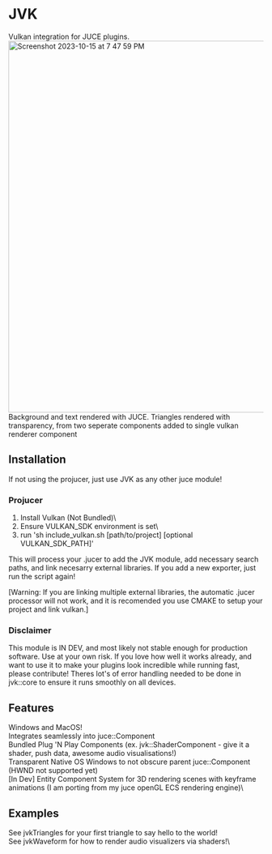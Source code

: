 # JVK
Vulkan integration for JUCE plugins.\
<img width="734" alt="Screenshot 2023-10-15 at 7 47 59 PM" src="https://github.com/ZGgof1999/JVK/assets/9949963/ebb0b266-1a13-44ed-915c-b1e1c8e46d7b">\
Background and text rendered with JUCE.
Triangles rendered with transparency, from two seperate components added to single vulkan renderer component
 
## Installation
If not using the projucer, just use JVK as any other juce module!
 
### Projucer
1. Install Vulkan (Not Bundled)\
2. Ensure VULKAN\_SDK environment is set\
3. run 'sh include_vulkan.sh [path/to/project] [optional VULKAN_SDK_PATH]'
 
This will process your .jucer to add the JVK module, add necessary search paths, and link necesarry external libraries. If you add a new exporter, just run the script again!
 
[Warning: If you are linking multiple external libraries, the automatic .jucer processor will not work, and it is recomended you use CMAKE to setup your project and link vulkan.]

### Disclaimer
This module is IN DEV, and most likely not stable enough for production software. Use at your own risk. If you love how well it works already, and want to use it to make your plugins look incredible while running fast, please contribute! Theres lot's of error handling needed to be done in jvk::core to ensure it runs smoothly on all devices.
 
## Features
Windows and MacOS!\
Integrates seamlessly into juce::Component\
Bundled Plug 'N Play Components (ex. jvk::ShaderComponent - give it a shader, push data, awesome audio visualisations!)\
Transparent Native OS Windows to not obscure parent juce::Component (HWND not supported yet)\
[In Dev] Entity Component System for 3D rendering scenes with keyframe animations (I am porting from my juce openGL ECS rendering engine)\

## Examples
See jvkTriangles for your first triangle to say hello to the world!\
See jvkWaveform for how to render audio visualizers via shaders!\
